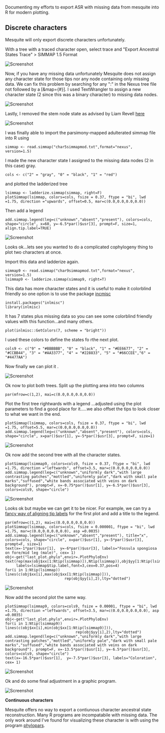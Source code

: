 Documenting my efforts to export ASR with missing data from mesquite into R for modern plotting.


## Discrete characters

Mesquite will only export discrete characters unfortunately. 

With a tree with a traced character open, select trace and "Export Ancestral States Trace" > SIMMAP 1.5 Format


![Screenshot](https://github.com/erg55/Various/blob/master/ASRwithmissingdata/Screen%20Shot%202020-02-18%20at%2011.53.36%20AM.png?raw=true)


Now, if you have any missing data unfortunately Mesquite does not assign any character state for those tips nor any node containing only missing data. We can fix this problem by searching for any ":" in the Nexus tree file not followed by a [&map={#}]. I used TextWrangler to assign a new character state (2 since this was a binary character) to missing data nodes. 

![Screenshot](https://github.com/erg55/Various/blob/master/ASRwithmissingdata/Screen%20Shot%202020-02-18%20at%2012.11.18%20PM.png?raw=true)

Lastly, I removed the stem node state as advised by Liam Revell [here](https://grokbase.com/t/r/r-sig-phylo/154a8besdj/failure-to-read-simmap-1-5-formatted-tree-into-r) 


![Screenshot](https://github.com/erg55/Various/blob/master/ASRwithmissingdata/removestem.png?raw=true)


I was finally able to import the parsimony-mapped adulterated simmap file into R using 
```
simmap <- read.simmap("char5simmapmod.txt",format="nexus", version=1.5)
```

I made the new character state I assigned to the missing data nodes (2 in this case) gray. 
```
cols <- c("2" = "gray", "0" = "black", "1" = "red")
```
and plotted the ladderized tree

```
lsimmap <- ladderize.simmap(simmap, right=F)
plotSimmap(lsimmap, colors=cols, fsize = 0.37, ftype = "bi", lwd =1.75, direction ="upwards", offset=0.5, mar=c(0.0,0.0,0.0,0.0))
```
Then add a legend
```
add.simmap.legend(leg=c("unknown","absent","present"), colors=cols, shape="circle", x=60, y=-6.5*par()$usr[3], prompt=F, size=1, align.tip.label=TRUE)
```
![Screenshot](https://github.com/erg55/Various/blob/master/ASRwithmissingdata/testtreecharacterx.png?raw=true)

Looks ok...lets see you wanted to do a complicated cophylogeny thing to plot two characters at once. 

Import this data and ladderize again.
```
simmap9 <- read.simmap("char9simmapmod.txt",format="nexus", version=1.5)
lsimmap9 <- ladderize.simmap(simmap9, right=T)
```
This data has more character states and it is useful to make it colorblind friendly so one option is to use the package [incmisc](https://www.r-bloggers.com/tol-color-schemes/)

```
install.packages("inlmisc")
library(inlmisc)
```

It has 7 states plus missing data so you can see some colorblind friendly values with this function...and many others.  
```
plot(inlmisc::GetColors(7, scheme = "bright"))
```
I used these colors to define the states fo rthe next plot. 

```
cols9 <- c("9" = "#BBBBBB", "0" = "black", "1" = "#EE6677", "2" = "#CCBB44", "3" = "#AA3377", "4" = "#228833", "5" = "#66CCEE","6" = "#4477AA")
```

Now finally we can plot it .

![Screenshot](https://github.com/erg55/Various/blob/master/ASRwithmissingdata/testtreecharacter9.png?raw=true)


Ok now to plot both trees. Split up the plotting area into two columns
```
par(mfrow=c(1,2), mai=c(0.0,0.0,0.0,0.0))
```

Plot the first tree rightwards with a legend ...adjusted using the plot parameters to find a good place for it.....we also offset the tips to look closer to what we want in the end. 

```
plotSimmap(lsimmap, colors=cols, fsize = 0.37, ftype = "bi", lwd =1.75, offset=5.5, mar=c(0.0,0.0,0.0,0.0))
add.simmap.legend(leg=c("unknown","absent","present"), colors=cols, shape="circle", x=par()$usr[1], y=-5*par()$usr[3], prompt=F, size=1)

```

![Screenshot](https://github.com/erg55/Various/blob/master/ASRwithmissingdata/testtreecharacter9next.png?raw=true)


Ok now add the second tree with all the character states. 

```
plotSimmap(lsimmap9, colors=cols9, fsize = 0.37, ftype = "bi", lwd =1.75, direction ="leftwards", offset=3.5, mar=c(0.0,0.0,0.0,0.0))
add.simmap.legend(leg=c("unknown","uniformly dark","with large contrasting patches","mottled","uniformly pale","dark with small pale marks","suffused","white bands associated with veins on dark background"), prompt=F, x=-0.75*par()$usr[1], y=-6.5*par()$usr[3], colors=cols9, shape="circle")

```

![Screenshot](https://github.com/erg55/Various/blob/master/ASRwithmissingdata/testtreecharacterboth.png?raw=true)

Looks ok but maybe we can get it to be nicer. For example, we can try a [fancy way of aligning tip labels](http://blog.phytools.org/2017/05/plotting-non-ultrametric-tree-with.html) for the first plot and add a title to the legend. 

```
par(mfrow=c(1,2), mai=c(0.0,0.0,0.0,0.0))
plotSimmap(lsimmap, colors=cols, fsize = 0.000001, ftype = "bi", lwd =1.75, mar=c(0.0,0.0,0.0,0.0), asp =0.0035)
add.simmap.legend(leg=c("unknown","absent","present"), title="x", colors=cols, shape="circle", x=par()$usr[1], y=-5*par()$usr[3], prompt=F, size=1)
text(x=-1*par()$usr[1],  y=-6*par()$usr[3], labels="Fossula spongiosa on fore/mid leg (male)", cex= 1)
obj<-get("last_plot.phylo",envir=.PlotPhyloEnv)
text(rep(max(obj$xx[1:Ntip(lsimmap)]),Ntip(lsimmap)),obj$yy[1:Ntip(lsimmap)],
     labels=lsimmap$tip.label,font=3,cex=0.37,pos=4)
for(i in 1:Ntip(lsimmap)) lines(c(obj$xx[i],max(obj$xx[1:Ntip(lsimmap)])),
                           rep(obj$yy[i],2),lty="dotted")

```

![Screenshot](https://github.com/erg55/Various/blob/master/ASRwithmissingdata/testalign.png?raw=true)

Now add the second plot the same way. 
```
plotSimmap(lsimmap9, colors=cols9, fsize = 0.00001, ftype = "bi", lwd =1.75, direction ="leftwards", offset=3.5, mar=c(0.0,0.0,0.0,0.0), asp =0.0035)
obj<-get("last_plot.phylo",envir=.PlotPhyloEnv)
for(i in 1:Ntip(lsimmap9)) lines(c(obj$xx[i],min(obj$xx[1:Ntip(lsimmap9)])),
                                rep(obj$yy[i],2),lty="dotted")
add.simmap.legend(leg=c("unknown","uniformly dark","with large contrasting patches","mottled","uniformly pale","dark with small pale marks","suffused","white bands associated with veins on dark background"), prompt=F, x=-13.5*par()$usr[1], y=-6.5*par()$usr[3], colors=cols9, shape="circle")
text(x=-16.5*par()$usr[1],  y=-7.5*par()$usr[3], labels="Coloration", cex= 1)

```

![Screenshot](https://github.com/erg55/Various/blob/master/ASRwithmissingdata/testalign2.png?raw=true)

Ok and do some final adjustment in a graphic program. 

![Screenshot](https://github.com/erg55/Various/blob/master/ASRwithmissingdata/mirrorphylo.png?raw=true)



**Continuous characters**

Mesquite offers no way to export a contiunous character ancestral state reconstruction. Many R programs are incompatabile with missing data. The only work around I've found for visualizing these character is with using the program [phylopars](https://github.com/ericgoolsby/Rphylopars/wiki/Example-2:-Missing-Data-Imputation-and-Ancestral-State-Reconstruction). 
```

```


```

```

